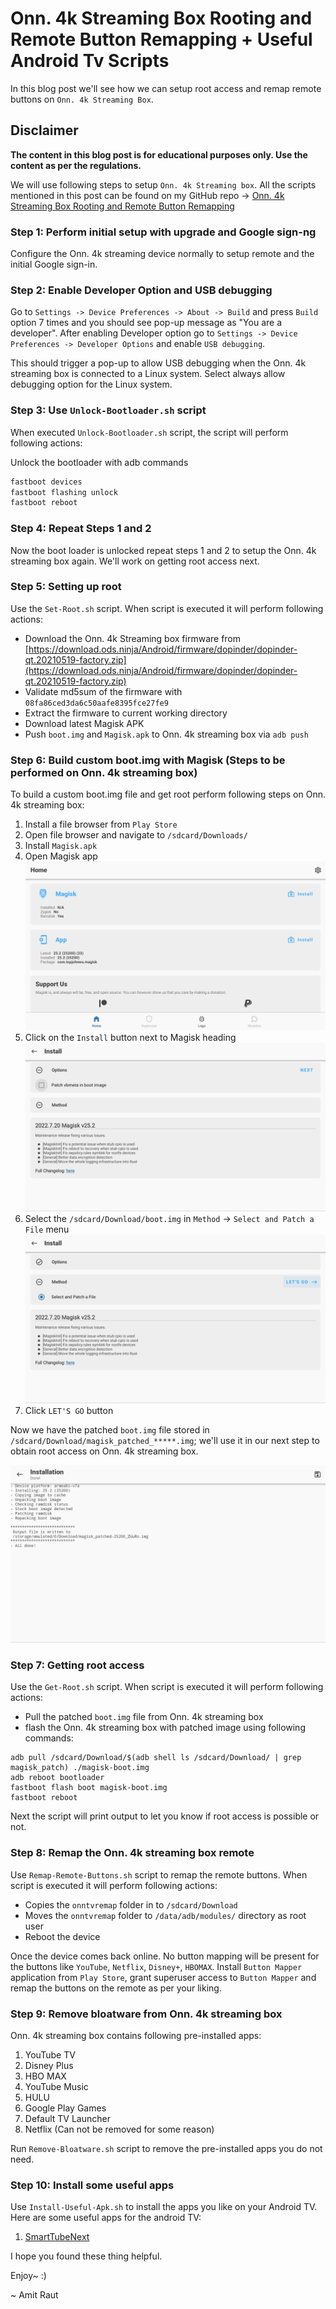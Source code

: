 # Onn. 4k Streaming Box Rooting and Remote Button Remapping + Useful Android Tv Scripts

In this blog post we'll see how we can setup root access and remap remote buttons on `Onn. 4k Streaming Box`. 

## Disclaimer

<b>The content in this blog post is for educational purposes only. Use the content as per the regulations.</b> 


We will use following steps to setup `Onn. 4k Streaming box`. All the scripts mentioned in this post can be found on my GitHub repo -> [Onn. 4k Streaming Box Rooting and Remote Button Remapping](https://github.com/amit-raut/Onn.-4k-Streaming-Box-Rooting-and-Remote-Button-Remapping)

### Step 1: Perform initial setup with upgrade and Google sign-ng

Configure the Onn. 4k streaming device normally to setup remote and the initial Google sign-in. 

### Step 2: Enable Developer Option and USB debugging

Go to `Settings -> Device Preferences -> About -> Build` and press `Build` option 7 times and you should see pop-up message as "You are a developer". After enabling Developer option go to `Settings -> Device Preferences -> Developer Options` and enable `USB debugging`.

This should trigger a pop-up to allow USB debugging when the Onn. 4k streaming box is connected to a Linux system. Select always allow debugging option for the Linux system.

### Step 3: Use `Unlock-Bootloader.sh` script

When executed `Unlock-Bootloader.sh` script, the script will perform following actions:

Unlock the bootloader with adb commands
```adb reboot bootloader
fastboot devices
fastboot flashing unlock
fastboot reboot
```

### Step 4: Repeat Steps 1 and 2

Now the boot loader is unlocked repeat steps 1 and 2 to setup the Onn. 4k streaming box again. We'll work on getting root access next.

### Step 5: Setting up root 

Use the `Set-Root.sh` script. When script is executed it will perform following actions:

- Download the Onn. 4k Streaming box firmware from [https://download.ods.ninja/Android/firmware/dopinder/dopinder-qt.20210519-factory.zip](https://download.ods.ninja/Android/firmware/dopinder/dopinder-qt.20210519-factory.zip)
- Validate md5sum of the firmware with `08fa86ced3da6c50aafe8395fce27fe9`
- Extract the firmware to current working directory
- Download latest Magisk APK
- Push `boot.img` and `Magisk.apk` to Onn. 4k streaming box via `adb push`

### Step 6: Build custom boot.img with Magisk (Steps to be performed on Onn. 4k streaming box)

To build a custom boot.img file and get root perform following steps on Onn. 4k streaming box:

1. Install a file browser from `Play Store`
2. Open file browser and navigate to `/sdcard/Downloads/`
3. Install `Magisk.apk`
4. Open Magisk app 
   ![Magisk](Images/m1.png)
5. Click on the `Install` button next to Magisk heading
   ![Magisk](Images/m2.png)
6. Select the `/sdcard/Download/boot.img` in `Method` -> `Select and Patch a File` menu
   ![Magisk](Images/m3.png)
7. Click `LET'S GO` button

Now we have the patched `boot.img` file stored in `/sdcard/Download/magisk_patched_*****.img`; we'll use it in our next step to obtain root access on Onn. 4k streaming box.

![Magisk](Images/m4.png)


### Step 7: Getting root access 

Use the `Get-Root.sh` script. When script is executed it will perform following actions:

- Pull the patched `boot.img` file from Onn. 4k streaming box
- flash the Onn. 4k streaming box with patched image using following commands:
```
adb pull /sdcard/Download/$(adb shell ls /sdcard/Download/ | grep magisk_patch) ./magisk-boot.img
adb reboot bootloader
fastboot flash boot magisk-boot.img
fastboot reboot
```

Next the script will print output to let you know if root access is possible or not. 

### Step 8: Remap the Onn. 4k streaming box remote 

Use `Remap-Remote-Buttons.sh` script to remap the remote buttons. When script is executed it will perform following actions:

- Copies the `onntvremap` folder in to `/sdcard/Download`
- Moves the `onntvremap` folder to `/data/adb/modules/` directory as root user
- Reboot the device

Once the device comes back online. No button mapping will be present for the buttons like `YouTube`, `Netflix`, `Disney+`, `HBOMAX`. Install `Button Mapper` application from `Play Store`, grant superuser access to `Button Mapper` and remap the buttons on the remote as per your liking.

### Step 9: Remove bloatware from Onn. 4k streaming box

Onn. 4k streaming box contains following pre-installed apps:

1. YouTube TV
2. Disney Plus
3. HBO MAX
4. YouTube Music
5. HULU
6. Google Play Games
7. Default TV Launcher
8. Netflix (Can not be removed for some reason)

Run `Remove-Bloatware.sh` script to remove the pre-installed apps you do not need.

### Step 10: Install some useful apps

Use `Install-Useful-Apk.sh` to install the apps you like on your Android TV. Here are some useful apps for the android TV:

1. [SmartTubeNext](https://github.com/yuliskov/SmartTubeNext/releases/tag/14.96)


I hope you found these thing helpful. 

Enjoy~ :)

~ Amit Raut



